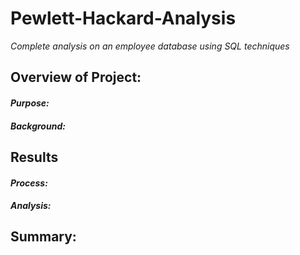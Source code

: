 # **Pewlett-Hackard-Analysis**
*Complete analysis on an employee database using SQL techniques*


## Overview of Project:

#### *Purpose:*

#### *Background:*
 

## Results 

#### *Process:*



#### *Analysis:*

## Summary:



